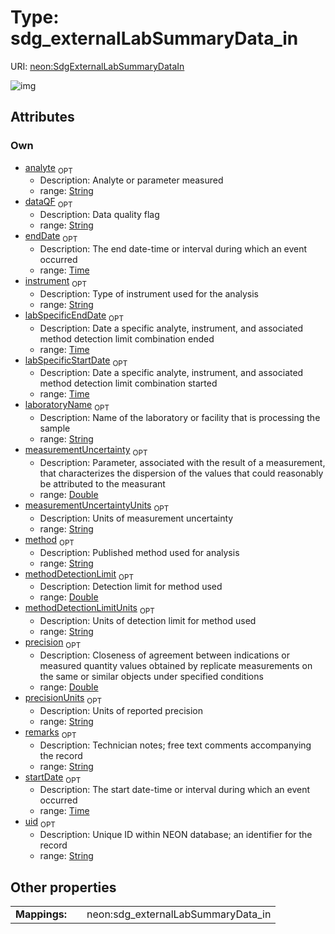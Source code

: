 
# Type: sdg_externalLabSummaryData_in




URI: [neon:SdgExternalLabSummaryDataIn](https://data.neonscience.org/SdgExternalLabSummaryDataIn)


![img](http://yuml.me/diagram/nofunky;dir:TB/class/[SdgExternalLabSummaryDataIn&#124;uid:string%20%3F;remarks:string%20%3F;startDate:time%20%3F;endDate:time%20%3F;laboratoryName:string%20%3F;analyte:string%20%3F;instrument:string%20%3F;method:string%20%3F;methodDetectionLimit:double%20%3F;precision:double%20%3F;measurementUncertainty:double%20%3F;labSpecificStartDate:time%20%3F;labSpecificEndDate:time%20%3F;dataQF:string%20%3F;measurementUncertaintyUnits:string%20%3F;methodDetectionLimitUnits:string%20%3F;precisionUnits:string%20%3F])

## Attributes


### Own

 * [analyte](analyte.md)  <sub>OPT</sub>
    * Description: Analyte or parameter measured
    * range: [String](types/String.md)
 * [dataQF](dataQF.md)  <sub>OPT</sub>
    * Description: Data quality flag
    * range: [String](types/String.md)
 * [endDate](endDate.md)  <sub>OPT</sub>
    * Description: The end date-time or interval during which an event occurred
    * range: [Time](types/Time.md)
 * [instrument](instrument.md)  <sub>OPT</sub>
    * Description: Type of instrument used for the analysis
    * range: [String](types/String.md)
 * [labSpecificEndDate](labSpecificEndDate.md)  <sub>OPT</sub>
    * Description: Date a specific analyte, instrument, and associated method detection limit combination ended
    * range: [Time](types/Time.md)
 * [labSpecificStartDate](labSpecificStartDate.md)  <sub>OPT</sub>
    * Description: Date a specific analyte, instrument, and associated method detection limit combination started
    * range: [Time](types/Time.md)
 * [laboratoryName](laboratoryName.md)  <sub>OPT</sub>
    * Description: Name of the laboratory or facility that is processing the sample
    * range: [String](types/String.md)
 * [measurementUncertainty](measurementUncertainty.md)  <sub>OPT</sub>
    * Description: Parameter, associated with the result of a measurement, that characterizes the dispersion of the values that could reasonably be attributed to the measurant
    * range: [Double](types/Double.md)
 * [measurementUncertaintyUnits](measurementUncertaintyUnits.md)  <sub>OPT</sub>
    * Description: Units of measurement uncertainty
    * range: [String](types/String.md)
 * [method](method.md)  <sub>OPT</sub>
    * Description: Published method used for analysis
    * range: [String](types/String.md)
 * [methodDetectionLimit](methodDetectionLimit.md)  <sub>OPT</sub>
    * Description: Detection limit for method used
    * range: [Double](types/Double.md)
 * [methodDetectionLimitUnits](methodDetectionLimitUnits.md)  <sub>OPT</sub>
    * Description: Units of detection limit for method used
    * range: [String](types/String.md)
 * [precision](precision.md)  <sub>OPT</sub>
    * Description: Closeness of agreement between indications or measured quantity values obtained by replicate measurements on the same or similar objects under specified conditions
    * range: [Double](types/Double.md)
 * [precisionUnits](precisionUnits.md)  <sub>OPT</sub>
    * Description: Units of reported precision
    * range: [String](types/String.md)
 * [remarks](remarks.md)  <sub>OPT</sub>
    * Description: Technician notes; free text comments accompanying the record
    * range: [String](types/String.md)
 * [startDate](startDate.md)  <sub>OPT</sub>
    * Description: The start date-time or interval during which an event occurred
    * range: [Time](types/Time.md)
 * [uid](uid.md)  <sub>OPT</sub>
    * Description: Unique ID within NEON database; an identifier for the record
    * range: [String](types/String.md)

## Other properties

|  |  |  |
| --- | --- | --- |
| **Mappings:** | | neon:sdg_externalLabSummaryData_in |

